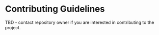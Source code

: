 # Contributing Guidelines
TBD - contact repository owner if you are interested in contributing to the project.
